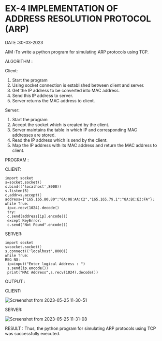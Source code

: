 # EX-4 IMPLEMENTATION OF ADDRESS RESOLUTION PROTOCOL (ARP)

DATE :30-03-2023

AIM :To write a python program for simulating ARP protocols using TCP.


ALGORITHM :

Client:
1. Start the program
2. Using socket connection is established between client and server.
3. Get the IP address to be converted into MAC address.
4. Send this IP address to server.
5. Server returns the MAC address to client.

Server:
1. Start the program
2. Accept the socket which is created by the client.
3. Server maintains the table in which IP and corresponding MAC addresses are
stored.
4. Read the IP address which is send by the client.
5. Map the IP address with its MAC address and return the MAC address to client.


PROGRAM :

CLIENT:
```
import socket
s=socket.socket()
s.bind(('localhost',8000))
s.listen(5)
c,addr=s.accept()
address={"165.165.80.80":"6A:08:AA:C2","165.165.79.1":"8A:BC:E3:FA"};
while True:
 ip=c.recv(1024).decode()
 try:
 c.send(address[ip].encode())
 except KeyError:
 c.send("Not Found".encode())
 ```
 
SERVER:
```
import socket
s=socket.socket()
s.connect(('localhost',8000))
while True:
REG NO:
 ip=input("Enter logical Address : ")
 s.send(ip.encode())
 print("MAC Address",s.recv(1024).decode())
```

OUTPUT :

CLIENT:


![Screenshot from 2023-05-25 11-30-51](https://github.com/sujathamohankumar/EX-4/assets/128116204/4645afdc-8e07-4848-9691-4eef578cfd81)



SERVER:

![Screenshot from 2023-05-25 11-31-08](https://github.com/sujathamohankumar/EX-4/assets/128116204/33e5d0e3-744a-4bc0-9ec9-f26b631c0f15)





RESULT :
Thus, the python program for simulating ARP protocols using TCP was successfully
executed.


